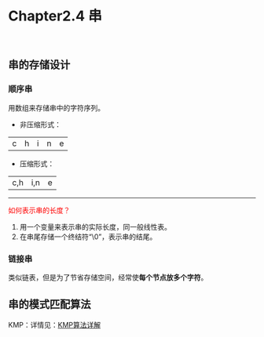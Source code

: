 # Chapter2.4 串

​	

## 串的存储设计

### 顺序串

用数组来存储串中的字符序列。

- 非压缩形式：

|      |      |      |      |      |
| ---- | ---- | ---- | ---- | ---- |
| c    | h    | i    | n    | e    |

- 压缩形式：

|      |      |      |
| ---- | ---- | ---- |
| c,h  | i,n  | e    |

---

<font color=red>如何表示串的长度？</font>

1. 用一个变量来表示串的实际长度，同一般线性表。
2. 在串尾存储一个终结符“\0”，表示串的结尾。

### 链接串

类似链表，但是为了节省存储空间，经常使**每个节点放多个字符**。

## 串的模式匹配算法

KMP：详情见：[KMP算法详解](C:\Users\hp\Desktop\Markdown\KMP算法的简单梳理)